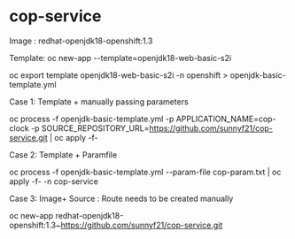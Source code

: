# cop-service

Image : redhat-openjdk18-openshift:1.3

Template: oc new-app --template=openjdk18-web-basic-s2i

oc export template openjdk18-web-basic-s2i -n openshift > openjdk-basic-template.yml

Case 1: Template + manually passing parameters

oc process -f openjdk-basic-template.yml -p APPLICATION_NAME=cop-clock -p SOURCE_REPOSITORY_URL=https://github.com/sunnyf21/cop-service.git | oc apply -f-

Case 2: Template + Paramfile

oc process -f openjdk-basic-template.yml --param-file cop-param.txt | oc apply -f- -n cop-service

Case 3: Image+ Source : Route needs to be created manually

oc new-app redhat-openjdk18-openshift:1.3~https://github.com/sunnyf21/cop-service.git
